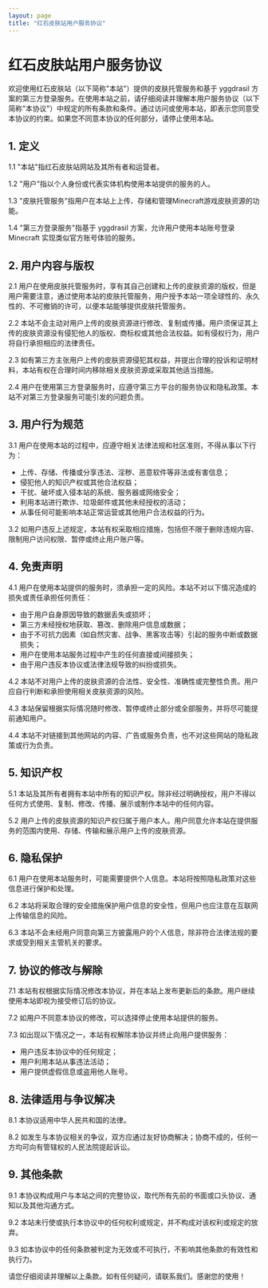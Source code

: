 ```yaml
---
layout: page
title: "红石皮肤站用户服务协议"
---
```

# 红石皮肤站用户服务协议

欢迎使用红石皮肤站（以下简称"本站"）提供的皮肤托管服务和基于 yggdrasil 方案的第三方登录服务。在使用本站之前，请仔细阅读并理解本用户服务协议（以下简称"本协议"）中规定的所有条款和条件。通过访问或使用本站，即表示您同意受本协议的约束。如果您不同意本协议的任何部分，请停止使用本站。

## 1. 定义

1.1 "本站"指红石皮肤站网站及其所有者和运营者。

1.2 "用户"指以个人身份或代表实体机构使用本站提供的服务的人。

1.3 "皮肤托管服务"指用户在本站上上传、存储和管理Minecraft游戏皮肤资源的功能。

1.4 "第三方登录服务"指基于 yggdrasil 方案，允许用户使用本站账号登录 Minecraft 实现类似官方账号体验的服务。

## 2. 用户内容与版权

2.1 用户在使用皮肤托管服务时，享有其自己创建和上传的皮肤资源的版权，但是用户需要注意，通过使用本站的皮肤托管服务，用户授予本站一项全球性的、永久性的、不可撤销的许可，以便本站能够提供皮肤托管服务。

2.2 本站不会主动对用户上传的皮肤资源进行修改、复制或传播。用户须保证其上传的皮肤资源没有侵犯他人的版权、商标权或其他合法权益。如有侵权行为，用户将自行承担相应的法律责任。

2.3 如有第三方主张用户上传的皮肤资源侵犯其权益，并提出合理的投诉和证明材料，本站有权在合理时间内移除相关皮肤资源或采取其他适当措施。

2.4 用户在使用第三方登录服务时，应遵守第三方平台的服务协议和隐私政策。本站不对第三方登录服务可能引发的问题负责。

## 3. 用户行为规范

3.1 用户在使用本站的过程中，应遵守相关法律法规和社区准则，不得从事以下行为：

- 上传、存储、传播或分享违法、淫秽、恶意软件等非法或有害信息；
- 侵犯他人的知识产权或其他合法权益；
- 干扰、破坏或入侵本站的系统、服务器或网络安全；
- 利用本站进行欺诈、垃圾邮件或其他未经授权的活动；
- 从事任何可能影响本站正常运营或其他用户合法权益的行为。

3.2 如用户违反上述规定，本站有权采取相应措施，包括但不限于删除违规内容、限制用户访问权限、暂停或终止用户账户等。

## 4. 免责声明

4.1 用户在使用本站提供的服务时，须承担一定的风险。本站不对以下情况造成的损失或责任承担任何责任：

- 由于用户自身原因导致的数据丢失或损坏；
- 第三方未经授权地获取、篡改、删除用户信息或数据；
- 由于不可抗力因素（如自然灾害、战争、黑客攻击等）引起的服务中断或数据损失；
- 用户在使用本站服务过程中产生的任何直接或间接损失；
- 由于用户违反本协议或法律法规导致的纠纷或损失。

4.2 本站不对用户上传的皮肤资源的合法性、安全性、准确性或完整性负责。用户应自行判断和承担使用相关皮肤资源的风险。

4.3 本站保留根据实际情况随时修改、暂停或终止部分或全部服务，并将尽可能提前通知用户。

4.4 本站不对链接到其他网站的内容、广告或服务负责，也不对这些网站的隐私政策或行为负责。

## 5. 知识产权

5.1 本站及其所有者拥有本站中所有的知识产权。除非经过明确授权，用户不得以任何方式使用、复制、修改、传播、展示或制作本站中的任何内容。

5.2 用户上传的皮肤资源的知识产权归属于用户本人。用户同意允许本站在提供服务的范围内使用、存储、传输和展示用户上传的皮肤资源。

## 6. 隐私保护

6.1 用户在使用本站服务时，可能需要提供个人信息。本站将按照隐私政策对这些信息进行保护和处理。

6.2 本站将采取合理的安全措施保护用户信息的安全性，但用户也应注意在互联网上传输信息的风险。

6.3 本站不会未经用户同意向第三方披露用户的个人信息，除非符合法律法规的要求或受到相关主管机关的要求。

## 7. 协议的修改与解除

7.1 本站有权根据实际情况修改本协议，并在本站上发布更新后的条款。用户继续使用本站即视为接受修订后的协议。

7.2 如用户不同意本协议的修改，可以选择停止使用本站提供的服务。

7.3 如出现以下情况之一，本站有权解除本协议并终止向用户提供服务：

- 用户违反本协议中的任何规定；
- 用户利用本站从事违法活动；
- 用户提供虚假信息或盗用他人账号。

## 8. 法律适用与争议解决

8.1 本协议适用中华人民共和国的法律。

8.2 如发生与本协议相关的争议，双方应通过友好协商解决；协商不成的，任何一方均可向有管辖权的人民法院提起诉讼。

## 9. 其他条款

9.1 本协议构成用户与本站之间的完整协议，取代所有先前的书面或口头协议、通知以及其他沟通方式。

9.2 本站未行使或执行本协议中的任何权利或规定，并不构成对该权利或规定的放弃。

9.3 如本协议中的任何条款被判定为无效或不可执行，不影响其他条款的有效性和执行力。

请您仔细阅读并理解以上条款。如有任何疑问，请联系我们。感谢您的使用！
